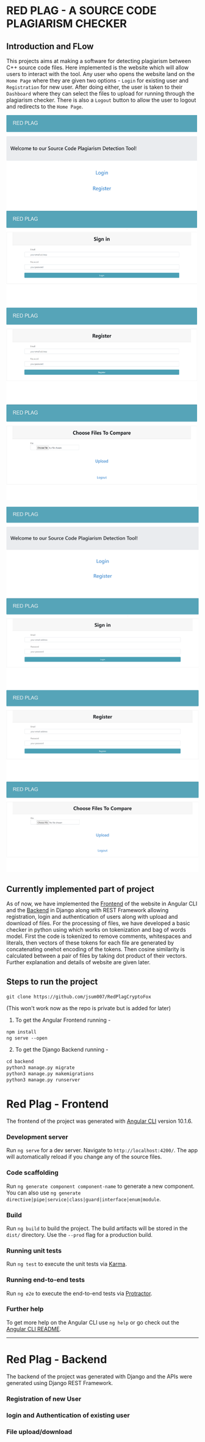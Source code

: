 # RED PLAG - A SOURCE CODE PLAGIARISM CHECKER

## Introduction and FLow

This projects aims at making a software for detecting plagiarism between C++ source code files. Here implemented is the website which will allow users to interact with the tool. Any user who opens the website land on the `Home Page` where they are given two options - `Login` for existing user and `Registration` for new user. After doing either, the user is taken to their `Dashboard` where they can select the files to upload for running through the plagiarism checker. There is also a `Logout` button to allow the user to logout and redirects to the `Home Page`. 

<p slign="center">
<img src="https://github.com/jsum007/RedPlagCryptoFox/blob/final/screenshots/home.png" width="500" height="250" align="center"/>  
<img src="https://github.com/jsum007/RedPlagCryptoFox/blob/final/screenshots/login.png" width="500" height="250"/>   
<img src="https://github.com/jsum007/RedPlagCryptoFox/blob/final/screenshots/register.png" width="500" height="250"/>
<img src="https://github.com/jsum007/RedPlagCryptoFox/blob/final/screenshots/dashboard.png" width="500" height="250"/>
 </p>

![Home page screenshot][home1]
![Signup page screenshot][login1]
![Registration page screenshot][register1]
![Dashboard page][dash1]

[home1]: https://github.com/jsum007/RedPlagCryptoFox/blob/final/screenshots/home.png "Home page screenshot"
[login1]: https://github.com/jsum007/RedPlagCryptoFox/blob/final/screenshots/login.png "Login page screenshot"
[register1]: https://github.com/jsum007/RedPlagCryptoFox/blob/final/screenshots/register.png "Register page screenshot"
[dash1]: https://github.com/jsum007/RedPlagCryptoFox/blob/final/screenshots/dashboard.png "Dashboard page screenshot"

## Currently implemented part of project 

As of now, we have implemented the [Frontend](#front) of the website in Angular CLI and the [Backend](#back) in Django along with REST Framework allowing registration, login and authentication of users along with upload and download of files. For the processing of files, we have developed a basic checker in python using which works on tokenization and bag of words model. First the code is tokenized to remove comments, whitespaces and literals, then vectors of these tokens for each file are generated by concatenating onehot encoding of the tokens. Then cosine similarity is calculated between a pair of files by taking dot product of their vectors. Further explanation and details of website are given later.

## Steps to run the project 

`git clone https://github.com/jsum007/RedPlagCryptoFox`

(This won't work now as the repo is private but is added for later)

1. To get the Angular Frontend running - <br>
```
npm install
ng serve --open
````

2. To get the Django Backend running - <br>
```
cd backend
python3 manage.py migrate
python3 manage.py makemigrations
python3 manage.py runserver
```

# Red Plag - Frontend <a name="front"></a>

The frontend of the project was generated with [Angular CLI](https://github.com/angular/angular-cli) version 10.1.6.

### Development server

Run `ng serve` for a dev server. Navigate to `http://localhost:4200/`. The app will automatically reload if you change any of the source files.

### Code scaffolding

Run `ng generate component component-name` to generate a new component. You can also use `ng generate directive|pipe|service|class|guard|interface|enum|module`.

### Build

Run `ng build` to build the project. The build artifacts will be stored in the `dist/` directory. Use the `--prod` flag for a production build.

### Running unit tests

Run `ng test` to execute the unit tests via [Karma](https://karma-runner.github.io).

### Running end-to-end tests

Run `ng e2e` to execute the end-to-end tests via [Protractor](http://www.protractortest.org/).

### Further help

To get more help on the Angular CLI use `ng help` or go check out the [Angular CLI README](https://github.com/angular/angular-cli/blob/master/README.md).

****** 

# Red Plag - Backend

The backend of the project was generated with Django and the APIs were generated using Django REST Framework. 

### Registration of new User

### login and Authentication of existing user

### File upload/download
